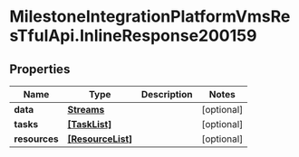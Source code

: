 # MilestoneIntegrationPlatformVmsResTfulApi.InlineResponse200159

## Properties
Name | Type | Description | Notes
------------ | ------------- | ------------- | -------------
**data** | [**Streams**](Streams.md) |  | [optional] 
**tasks** | [**[TaskList]**](TaskList.md) |  | [optional] 
**resources** | [**[ResourceList]**](ResourceList.md) |  | [optional] 
